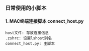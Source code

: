 ### 日常使用的小脚本
#### 1. MAC终端连接脚本 connect_host.py
    host文件: 存放连接信息
    .zshrc: 设置lshost别名
    connect_host.py: 主脚本
